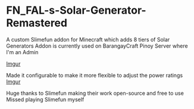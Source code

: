# FN_FAL-s-Solar-Generator-Remastered
A custom Slimefun addon for Minecraft which adds 8 tiers of Solar Generators
Addon is currently used on BarangayCraft Pinoy Server where I'm an Admin


[Imgur](https://imgur.com/viTxwxw)

Made it configurable to make it more flexible to adjust the power ratings
[Imgur](https://imgur.com/YpIiZ1X)

Huge thanks to Slimefun making their work open-source and free to use
Missed playing Slimefun myself
